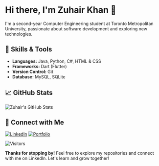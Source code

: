 <!-- Title -->
# Hi there, I'm Zuhair Khan 👋

<!-- Introduction -->
I'm a second-year Computer Engineering student at Toronto Metropolitan University, passionate about software development and exploring new technologies.

<!-- Skills -->
## 🔧 Skills & Tools
- **Languages:** Java, Python, C#, HTML & CSS
- **Frameworks:** Dart (Flutter)
- **Version Control:** Git
- **Database:** MySQL, SQLite

<!-- GitHub Stats -->
## 📈 GitHub Stats
![Zuhair's GitHub Stats](https://github-readme-stats.vercel.app/api?username=zuhairhkhan&show_icons=true&hide_title=true&hide_border=true&bg_color=0D1117&text_color=FFFFFF&icon_color=68D391&hide=prs,issues)

<!-- Connect with me -->
## 🤝 Connect with Me
[![LinkedIn](https://img.shields.io/badge/LinkedIn-Zuhair%20Khan-blue?style=flat-square&logo=linkedin)](https://www.linkedin.com/in/zuhairhkhan/)
[![Portfolio](https://img.shields.io/badge/Portfolio-Coming%20Soon-lightgrey?style=flat-square)](#)  <!-- Update this link once you have your portfolio website -->

<!-- Visitors Badge -->
![Visitors](https://visitor-badge.glitch.me/badge?page_id=zuhairhkhan.zuhairhkhan)

<!-- Footer -->
**Thanks for stopping by!** Feel free to explore my repositories and connect with me on LinkedIn. Let's learn and grow together!
